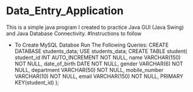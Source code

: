 # Data_Entry_Application
This is a simple java program I created to practice Java GUI (Java Swing) and Java Database Connectivity.
#Instructions to follow
- To Create MySQL Databse Run The Following Queries:
CREATE DATABASE students_data;
USE students_data;
CREATE TABLE student(
	student_id INT AUTO_INCREMENT NOT NULL,
    name VARCHAR(150) NOT NULL,
    date_of_birth DATE NOT NULL,
    gender VARCHAR(6) NOT NULL,
    department VARCHAR(50) NOT NULL,
    mobile_number VARCHAR(10) NOT NULL,
    email VARCHAR(150) NOT NULL,
    PRIMARY KEY(student_id)
);
